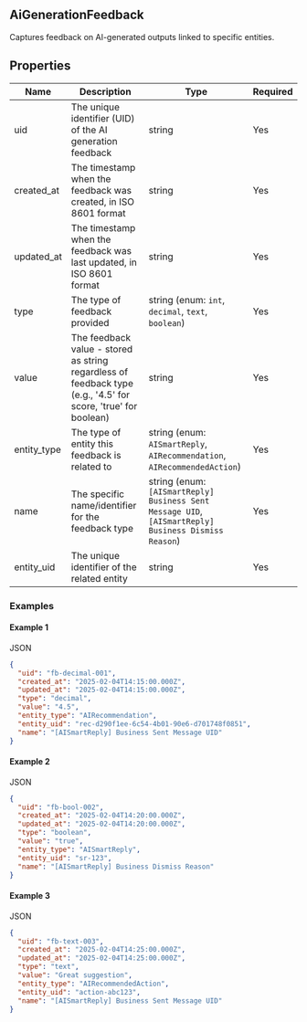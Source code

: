 ## AiGenerationFeedback

Captures feedback on AI-generated outputs linked to specific entities.

## Properties

| Name | Description | Type | Required |
| --- | --- | --- | --- |
| uid | The unique identifier (UID) of the AI generation feedback | string | Yes |
| created_at | The timestamp when the feedback was created, in ISO 8601 format | string | Yes |
| updated_at | The timestamp when the feedback was last updated, in ISO 8601 format | string | Yes |
| type | The type of feedback provided | string (enum: `int`, `decimal`, `text`, `boolean`) | Yes |
| value | The feedback value - stored as string regardless of feedback type (e.g., '4.5' for score, 'true' for boolean) | string | Yes |
| entity_type | The type of entity this feedback is related to | string (enum: `AISmartReply`, `AIRecommendation`, `AIRecommendedAction`) | Yes |
| name | The specific name/identifier for the feedback type | string (enum: `[AISmartReply] Business Sent Message UID`, `[AISmartReply] Business Dismiss Reason`) | Yes |
| entity_uid | The unique identifier of the related entity | string | Yes |

### Examples

#### Example 1

JSON

```json
{
  "uid": "fb-decimal-001",
  "created_at": "2025-02-04T14:15:00.000Z",
  "updated_at": "2025-02-04T14:15:00.000Z",
  "type": "decimal",
  "value": "4.5",
  "entity_type": "AIRecommendation",
  "entity_uid": "rec-d290f1ee-6c54-4b01-90e6-d701748f0851",
  "name": "[AISmartReply] Business Sent Message UID"
}
```

#### Example 2

JSON

```json
{
  "uid": "fb-bool-002",
  "created_at": "2025-02-04T14:20:00.000Z",
  "updated_at": "2025-02-04T14:20:00.000Z",
  "type": "boolean",
  "value": "true",
  "entity_type": "AISmartReply",
  "entity_uid": "sr-123",
  "name": "[AISmartReply] Business Dismiss Reason"
}
```

#### Example 3

JSON

```json
{
  "uid": "fb-text-003",
  "created_at": "2025-02-04T14:25:00.000Z",
  "updated_at": "2025-02-04T14:25:00.000Z",
  "type": "text",
  "value": "Great suggestion",
  "entity_type": "AIRecommendedAction",
  "entity_uid": "action-abc123",
  "name": "[AISmartReply] Business Sent Message UID"
}
```